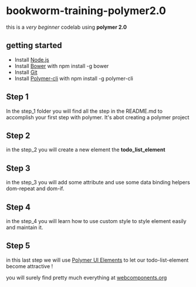 # bookworm-training-polymer2.0

this is a _very beginner_ codelab using **polymer 2.0**

## getting started

* Install [Node.js](https://nodejs.org/en/)
* Install [Bower](https://bower.io/) with npm install -g bower
* Install [Git](https://git-scm.com/)
* Install [Polymer-cli](https://www.polymer-project.org/1.0/docs/tools/polymer-cli) with npm install -g polymer-cli

## Step 1

In the step_1 folder you will find all the step in the README.md to accomplish your first step with polymer. It's abot creating a polymer project

## Step 2

in the step_2 you will create a new element the **todo_list_element**


## Step 3

in the step_3 you will add some attribute and use some data binding helpers dom-repeat and dom-if.


## Step 4

in the step_4 you will learn how to use custom style to style element easily and maintain it.


## Step 5

in this last step we will use [Polymer UI Elements](https://www.webcomponents.org/collection/PolymerElements/paper-ui-elements) to let our todo-list-element become attractive !

you will surely find pretty much everything at [webcomponents.org](https://www.webcomponents.org/)